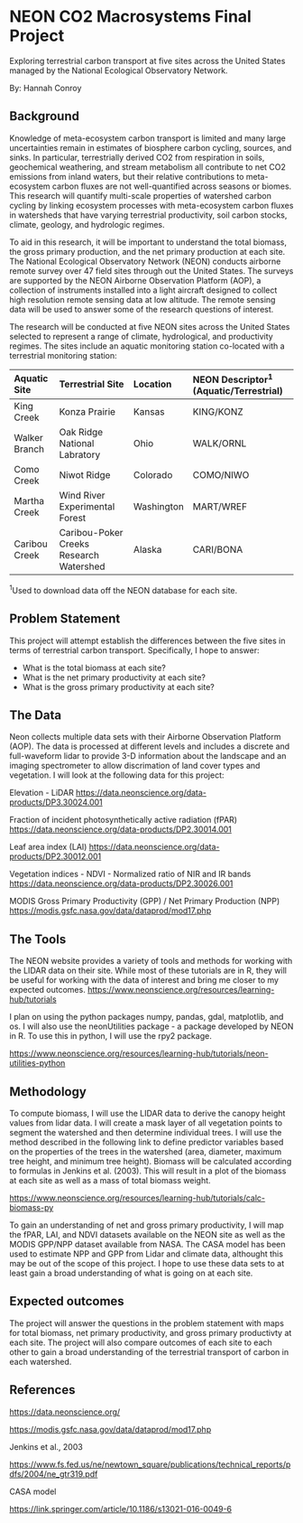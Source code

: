 # NEON CO2 Macrosystems Final Project
Exploring terrestrial carbon transport at five sites across the United States managed by the National Ecological Observatory Network.

By: Hannah Conroy 

## Background
Knowledge of meta-ecosystem carbon transport is limited and many large uncertainties remain in estimates of biosphere carbon cycling, sources, and sinks. In particular, terrestrially derived CO2 from respiration in soils, geochemical weathering, and stream metabolism all contribute to net CO2 emissions from inland waters, but their relative contributions to meta-ecosystem carbon fluxes are not well-quantified across seasons or biomes.  This research will quantify multi-scale properties of watershed carbon cycling by linking ecosystem processes with meta-ecosystem carbon fluxes in watersheds that have varying terrestrial productivity, soil carbon stocks, climate, geology, and hydrologic regimes. 

To aid in this research, it will be important to understand the total biomass, the gross primary production, and the net primary production at each site. The National Ecological Observatory Network (NEON) conducts airborne remote survey over 47 field sites through out the United States. The surveys are supported by the NEON Airborne Observation Platform (AOP), a collection of instruments installed into a light aircraft designed to collect high resolution remote sensing data at low altitude. The remote sensing data will be used to answer some of the research questions of interest. 

The research will be conducted at five NEON sites across the United States selected to represent a range of climate, hydrological, and productivity regimes. The sites include an aquatic monitoring station co-located with a terrestrial monitoring station: 

|Aquatic Site     | Terrestrial Site           | Location  | NEON Descriptor<sup>1</sup> (Aquatic/Terrestrial)
| :------------- |:-------------| :-----| :---------
| King Creek      | Konza Prairie | Kansas | KING/KONZ
| Walker Branch      | Oak Ridge National Labratory | Ohio | WALK/ORNL
| Como Creek     | Niwot Ridge | Colorado | COMO/NIWO
| Martha Creek      | Wind River Experimental Forest | Washington |  MART/WREF
| Caribou Creek      | Caribou-Poker Creeks Research Watershed | Alaska | CARI/BONA

<sup>1</sup>Used to download data off the NEON database for each site.

## Problem Statement 
This project will attempt establish the differences between the five sites in terms of terrestrial carbon transport. Specifically, I hope to answer: 
* What is the total biomass at each site? 
* What is the net primary productivity at each site? 
* What is the gross primary productivity at each site? 

## The Data 
Neon collects multiple data sets with their Airborne Observation Platform (AOP). The data is processed at different levels and includes a discrete and full-waveform lidar to provide 3-D information about the landscape and an imaging spectrometer to allow discrimation of land cover types and vegetation. I will look at the following data for this project:

Elevation - LiDAR 
https://data.neonscience.org/data-products/DP3.30024.001 

Fraction of incident photosynthetically active radiation (fPAR) 
https://data.neonscience.org/data-products/DP2.30014.001

Leaf area index (LAI)
https://data.neonscience.org/data-products/DP2.30012.001

Vegetation indices - NDVI - Normalized ratio of NIR and IR bands
https://data.neonscience.org/data-products/DP2.30026.001

MODIS Gross Primary Productivity (GPP) / Net Primary Production (NPP)
https://modis.gsfc.nasa.gov/data/dataprod/mod17.php

## The Tools
The NEON website provides a variety of tools and methods for working with the LIDAR data on their site. While most of these tutorials are in R, they will be useful for working with the data of interest and bring me closer to my expected outcomes. 
https://www.neonscience.org/resources/learning-hub/tutorials

I plan on using the python packages numpy, pandas, gdal, matplotlib, and os. I will also use the neonUtilities package - a package developed by NEON in R. To use this in python, I will use the rpy2 package. 

https://www.neonscience.org/resources/learning-hub/tutorials/neon-utilities-python

## Methodology
To compute biomass, I will use the LIDAR data to derive the canopy height values from lidar data. I will create a mask layer of all vegetation points to segment the watershed and then determine individual trees. I will use the method described in the following link to define predictor variables based on the properties of the trees in the watershed (area, diameter, maximum tree height, and minimum tree height). Biomass will be calculated according to formulas in Jenkins et al. (2003). This will result in a plot of the biomass at each site as well as a mass of total biomass weight. 

https://www.neonscience.org/resources/learning-hub/tutorials/calc-biomass-py

To gain an understanding of net and gross primary productivity, I will map the fPAR, LAI, and NDVI datasets available on the NEON site as well as the MODIS GPP/NPP dataset available from NASA. The CASA model has been used to estimate NPP and GPP from Lidar and climate data, althought this may be out of the scope of this project. I hope to use these data sets to at least gain a broad understanding of what is going on at each site.  

## Expected outcomes
The project will answer the questions in the problem statement with maps for total biomass, net primary productivity, and gross primary productivty at each site. The project will also compare outcomes of each site to each other to gain a broad understanding of the terrestrial transport of carbon in each watershed. 

## References

https://data.neonscience.org/ 

https://modis.gsfc.nasa.gov/data/dataprod/mod17.php

Jenkins et al., 2003

https://www.fs.fed.us/ne/newtown_square/publications/technical_reports/pdfs/2004/ne_gtr319.pdf

CASA model

https://link.springer.com/article/10.1186/s13021-016-0049-6
